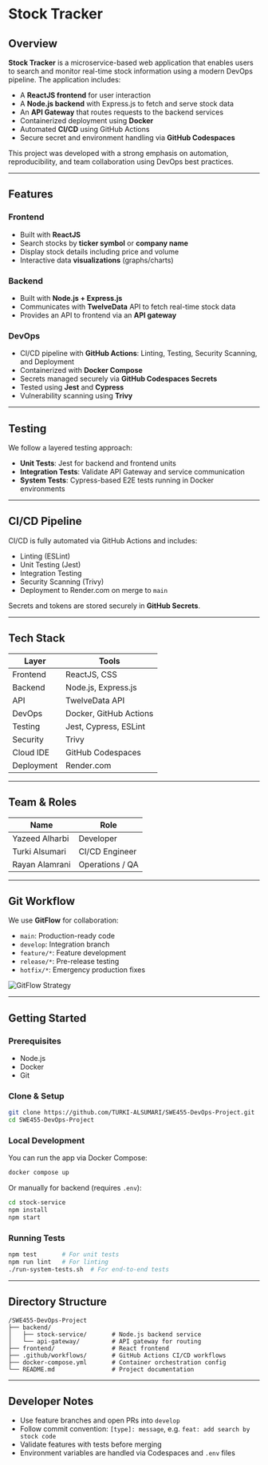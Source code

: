 #  Stock Tracker

## Overview

**Stock Tracker** is a microservice-based web application that enables users to search and monitor real-time stock information using a modern DevOps pipeline. The application includes:

* A **ReactJS frontend** for user interaction
* A **Node.js backend** with Express.js to fetch and serve stock data
* An **API Gateway** that routes requests to the backend services
* Containerized deployment using **Docker**
* Automated **CI/CD** using GitHub Actions
* Secure secret and environment handling via **GitHub Codespaces**

This project was developed with a strong emphasis on automation, reproducibility, and team collaboration using DevOps best practices.

---

##  Features

### Frontend

* Built with **ReactJS**
* Search stocks by **ticker symbol** or **company name**
* Display stock details including price and volume
* Interactive data **visualizations** (graphs/charts)

### Backend

* Built with **Node.js + Express.js**
* Communicates with **TwelveData** API to fetch real-time stock data
* Provides an API to frontend via an **API gateway**

### DevOps

* CI/CD pipeline with **GitHub Actions**: Linting, Testing, Security Scanning, and Deployment
* Containerized with **Docker Compose**
* Secrets managed securely via **GitHub Codespaces Secrets**
* Tested using **Jest** and **Cypress**
* Vulnerability scanning using **Trivy**

---

##  Testing

We follow a layered testing approach:

* **Unit Tests**: Jest for backend and frontend units
* **Integration Tests**: Validate API Gateway and service communication
* **System Tests**: Cypress-based E2E tests running in Docker environments

---

##  CI/CD Pipeline

CI/CD is fully automated via GitHub Actions and includes:

* Linting (ESLint)
* Unit Testing (Jest)
* Integration Testing
* Security Scanning (Trivy)
* Deployment to Render.com on merge to `main`

Secrets and tokens are stored securely in **GitHub Secrets**.

---

##  Tech Stack

| Layer      | Tools                  |
| ---------- | ---------------------- |
| Frontend   | ReactJS, CSS           |
| Backend    | Node.js, Express.js    |
| API        | TwelveData API       |
| DevOps     | Docker, GitHub Actions |
| Testing    | Jest, Cypress, ESLint  |
| Security   | Trivy                  |
| Cloud IDE  | GitHub Codespaces      |
| Deployment | Render.com             |

---

##  Team & Roles

| Name           | Role            |
| -------------- | --------------- |
| Yazeed Alharbi | Developer       |
| Turki Alsumari | CI/CD Engineer  |
| Rayan Alamrani | Operations / QA |

---

##  Git Workflow

We use **GitFlow** for collaboration:

* `main`: Production-ready code
* `develop`: Integration branch
* `feature/*`: Feature development
* `release/*`: Pre-release testing
* `hotfix/*`: Emergency production fixes

![GitFlow Strategy](https://media.geeksforgeeks.org/wp-content/uploads/20240226111013/image-258.webp)

---

##  Getting Started

### Prerequisites

* Node.js
* Docker
* Git

### Clone & Setup

```bash
git clone https://github.com/TURKI-ALSUMARI/SWE455-DevOps-Project.git
cd SWE455-DevOps-Project
```

### Local Development

You can run the app via Docker Compose:

```bash
docker compose up
```

Or manually for backend (requires `.env`):

```bash
cd stock-service
npm install
npm start
```

### Running Tests

```bash
npm test       # For unit tests
npm run lint   # For linting
./run-system-tests.sh  # For end-to-end tests
```

---

## Directory Structure
```
/SWE455-DevOps-Project
├── backend/
│   ├── stock-service/       # Node.js backend service
│   └── api-gateway/         # API gateway for routing
├── frontend/                # React frontend
├── .github/workflows/       # GitHub Actions CI/CD workflows
├── docker-compose.yml       # Container orchestration config
└── README.md                # Project documentation
```
---

##  Developer Notes

* Use feature branches and open PRs into `develop`
* Follow commit convention: `[type]: message`, e.g. `feat: add search by stock code`
* Validate features with tests before merging
* Environment variables are handled via Codespaces and `.env` files
